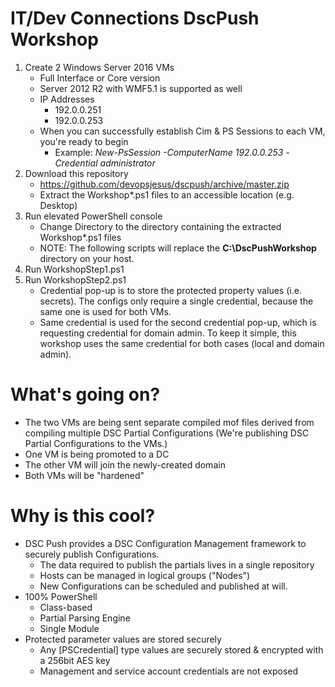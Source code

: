 # IT/Dev Connections DscPush Workshop

1. Create 2 Windows Server 2016 VMs
   - Full Interface or Core version
   - Server 2012 R2 with WMF5.1 is supported as well
   - IP Addresses
     - 192.0.0.251
     - 192.0.0.253
   - When you can successfully establish Cim & PS Sessions to each VM, you're ready to begin
     - Example: *New-PsSession -ComputerName 192.0.0.253 -Credential administrator*
1. Download this repository
   - https://github.com/devopsjesus/dscpush/archive/master.zip
   - Extract the Workshop\*.ps1 files to an accessible location (e.g. Desktop)
1. Run elevated PowerShell console
   - Change Directory to the directory containing the extracted Workshop\*.ps1 files
   - NOTE: The following scripts will replace the **C:\DscPushWorkshop** directory on your host.
1. Run WorkshopStep1.ps1
1. Run WorkshopStep2.ps1
   - Credential pop-up is to store the protected property values (i.e. secrets).  The configs only require a single credential, because the same one is used for both VMs.
   - Same credential is used for the second credential pop-up, which is requesting credential for domain admin. To keep it simple, this workshop uses the same credential for both cases (local and domain admin).

# What's going on?

- The two VMs are being sent separate compiled mof files derived from compiling multiple DSC Partial Configurations (We're publishing DSC Partial Configurations to the VMs.)
- One VM is being promoted to a DC
- The other VM will join the newly-created domain
- Both VMs will be "hardened"

# Why is this cool?

- DSC Push provides a DSC Configuration Management framework to securely publish Configurations.
  - The data required to publish the partials lives in a single repository
  - Hosts can be managed in logical groups ("Nodes")
  - New Configurations can be scheduled and published at will.
- 100% PowerShell
  - Class-based
  - Partial Parsing Engine 
  - Single Module
- Protected parameter values are stored securely
  - Any [PSCredential] type values are securely stored & encrypted with a 256bit AES key
  - Management and service account credentials are not exposed
